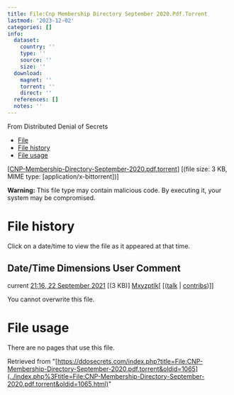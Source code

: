 ```yaml
---
title: File:Cnp Membership Directory September 2020.Pdf.Torrent
lastmod: '2023-12-02'
categories: []
info:
  dataset:
    country: ''
    type: ''
    source: ''
    size: ''
  download:
    magnet: ''
    torrent: ''
    direct: ''
  references: []
  notes: ''
---
```




From Distributed Denial of Secrets

- [File](./File:CNP-Membership-Directory-September-2020.pdf.torrent.html#file)
- [File
history](./File:CNP-Membership-Directory-September-2020.pdf.torrent.html#filehistory)
- [File
usage](./File:CNP-Membership-Directory-September-2020.pdf.torrent.html#filelinks)

[[CNP-Membership-Directory-September-2020.pdf.torrent](../images/9/96/CNP-Membership-Directory-September-2020.pdf.torrent "CNP-Membership-Directory-September-2020.pdf.torrent")]
‎[(file size: 3 KB, MIME type:
[application/x-bittorrent])]

**Warning:** This file type may contain malicious code. By executing it,
your system may be compromised.

# File history

Click on a date/time to view the file as it appeared at that time.

Date/Time Dimensions User Comment
---
current [21:16, 22 September 2021](../images/9/96/CNP-Membership-Directory-September-2020.pdf.torrent) [(3 KB)] [Mxyzptlk](../index.php%3Ftitle=User:Mxyzptlk&action=edit&redlink=1.html "User:Mxyzptlk (page does not exist)")[ [([talk](../index.php%3Ftitle=User_talk:Mxyzptlk&action=edit&redlink=1.html "User talk:Mxyzptlk (page does not exist)") | [contribs](./Special:Contributions/Mxyzptlk.html "Special:Contributions/Mxyzptlk"))]]

You cannot overwrite this file.

# File usage

There are no pages that use this file.

Retrieved from
"[https://ddosecrets.com/index.php?title=File:CNP-Membership-Directory-September-2020.pdf.torrent&oldid=1065](../index.php%3Ftitle=File:CNP-Membership-Directory-September-2020.pdf.torrent&oldid=1065.html)"

